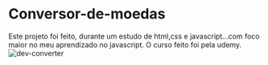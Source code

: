 # Conversor-de-moedas
 Este projeto foi feito, durante um estudo de html,css e javascript...com foco maior no meu aprendizado no javascript. O curso feito foi pela udemy.
![dev-converter](https://github.com/Marianadias503/Conversor-de-moedas/assets/126686223/6926b448-78cc-4841-ac93-f967ccdae6db)
